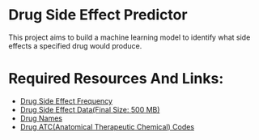 # Drug Side Effect Predictor
This project aims to build a machine learning model to identify what side effects a specified drug would produce. 

# Required Resources And Links:
- [Drug Side Effect Frequency](http://sideeffects.embl.de/media/download/meddra_freq.tsv.gz)
- [Drug Side Effect Data(Final Size: 500 MB)](http://sideeffects.embl.de/media/download/meddra_all_label_se.tsv.gz)
- [Drug Names](http://sideeffects.embl.de/media/download/drug_names.tsv)
- [Drug ATC(Anatomical Therapeutic Chemical) Codes](http://sideeffects.embl.de/media/download/drug_atc.tsv)
